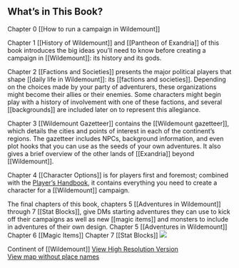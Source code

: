 ## What’s in This Book?
Chapter 0 [[How to run a campaign in Wildemount]]

Chapter 1 [[History of Wildemount]] and [[Pantheon of Exandria]] of this book introduces the big ideas you’ll need to know before creating a campaign in [[Wildemount]]: its history and its gods.

Chapter 2 [[Factions and Societies]] presents the major political players that shape [[daily life in Wildemount]]: its [[factions and societies]]. Depending on the choices made by your party of adventurers, these organizations might become their allies or their enemies. Some characters might begin play with a history of involvement with one of these factions, and several [[backgrounds]] are included later on to represent this allegiance.

Chapter 3 [[Wildemount Gazetteer]] contains the [[Wildemount gazetteer]], which details the cities and points of interest in each of the continent’s regions. The gazetteer includes NPCs, background information, and even plot hooks that you can use as the seeds of your own adventures. It also gives a brief overview of the other lands of [[Exandria]] beyond [[Wildemount]].

Chapter 4 [[Character Options]] is for players first and foremost; combined with the [Player’s Handbook](https://www.dndbeyond.com/sources/phb "Player’s Handbook"), it contains everything you need to create a character for a [[Wildemount]] campaign.

The final chapters of this book, chapters 5 [[Adventures in Wildemount]] through 7 [[Stat Blocks]], give DMs starting adventures they can use to kick off their campaigns as well as new [[magic items]] and monsters to include in adventures of their own design.
Chapter 5 [[Adventures in Wildemount]]
Chapter 6 [[Magic Items]]
Chapter 7 [[Stat Blocks]]
![](https://media.dndbeyond.com/compendium-images/egtw/yDOyqyOocErRgYJK/00-Poster-Map-850.png)

Continent of [[Wildemount]] [View High Resolution Version](https://media.dndbeyond.com/compendium-images/egtw/yDOyqyOocErRgYJK/00-Poster-Map-9000.jpg)  
[View map without place names](https://media.dndbeyond.com/compendium-images/egtw/yDOyqyOocErRgYJK/00-Poster-Map-9000-notext.jpg)
